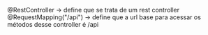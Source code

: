 @RestController -> define que se trata de um rest controller
@RequestMapping("/api") -> define que a url base para acessar os métodos desse controller é /api
